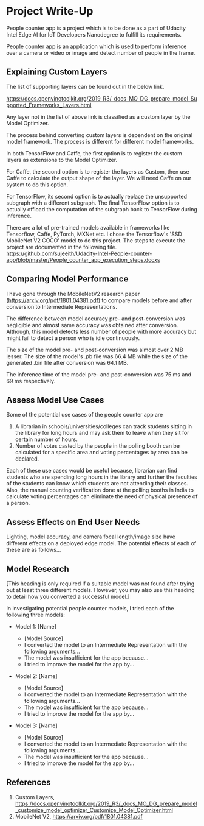 # Project Write-Up
People counter app is a project which is to be done as a part of Udacity Intel Edge AI for IoT Developers Nanodegree to fulfill its requirements.

People counter app is an application which is used to perform inference over a camera or video or image and detect number of people in the frame.

## Explaining Custom Layers
The list of supporting layers can be found out in the below link.

https://docs.openvinotoolkit.org/2019_R3/_docs_MO_DG_prepare_model_Supported_Frameworks_Layers.html

Any layer not in the list of above link is classified as a custom layer by the Model Optimizer.

The process behind converting custom layers is dependent on the original model framework. The process is different for different model frameworks.

In both TensorFlow and Caffe, the first option is to register the custom layers as extensions to the Model Optimizer.

For Caffe, the second option is to register the layers as Custom, then use Caffe to calculate the output shape of the layer. We will need Caffe on our system to do this option.

For TensorFlow, its second option is to actually replace the unsupported subgraph with a different subgraph. The final TensorFlow option is to actually offload the computation of the subgraph back to TensorFlow during inference.

There are a lot of pre-trained models available in frameworks like Tensorflow, Caffe, PyTorch, MXNet etc. I chose the Tensorflow's 'SSD MobileNet V2 COCO' model to do this project.
The steps to execute the project are documented in the following file.
https://github.com/sujeeith/Udacity-Intel-People-counter-app/blob/master/People_counter_app_execution_steps.docxs


## Comparing Model Performance

I have gone through the MobileNetV2 research paper (https://arxiv.org/pdf/1801.04381.pdf) to compare models before and after conversion to Intermediate Representations.

The difference between model accuracy pre- and post-conversion was negligible and almost same accuracy was obtained after conversion. Although, this model detects less number of people with more accuracy but might fail to detect a person who is idle continuously.

The size of the model pre- and post-conversion was almost over 2 MB lesser. The size of the model's .pb file was 66.4 MB while the size of the generated .bin file after conversion was 64.1 MB.

The inference time of the model pre- and post-conversion was 75 ms and 69 ms respectively.

## Assess Model Use Cases

Some of the potential use cases of the people counter app are 
1) A librarian in schools/universities/colleges can track students sitting in the library for long hours and may ask them to leave when they sit for certain number of hours.
2) Number of votes casted by the people in the polling booth can be calculated for a specific area and voting percentages by area can be declared.

Each of these use cases would be useful because, librarian can find students who are spending long hours in the library and further the faculties of the students can know which students are not attending their classes. Also, the manual counting verification done at the polling booths in India to calculate voting percentages can eliminate the need of physical presence of a person.

## Assess Effects on End User Needs

Lighting, model accuracy, and camera focal length/image size have different effects on a
deployed edge model. The potential effects of each of these are as follows...

## Model Research

[This heading is only required if a suitable model was not found after trying out at least three
different models. However, you may also use this heading to detail how you converted 
a successful model.]

In investigating potential people counter models, I tried each of the following three models:

- Model 1: [Name]
  - [Model Source]
  - I converted the model to an Intermediate Representation with the following arguments...
  - The model was insufficient for the app because...
  - I tried to improve the model for the app by...
  
- Model 2: [Name]
  - [Model Source]
  - I converted the model to an Intermediate Representation with the following arguments...
  - The model was insufficient for the app because...
  - I tried to improve the model for the app by...

- Model 3: [Name]
  - [Model Source]
  - I converted the model to an Intermediate Representation with the following arguments...
  - The model was insufficient for the app because...
  - I tried to improve the model for the app by...

## References
1) Custom Layers, https://docs.openvinotoolkit.org/2019_R3/_docs_MO_DG_prepare_model_customize_model_optimizer_Customize_Model_Optimizer.html
2) MobileNet V2, https://arxiv.org/pdf/1801.04381.pdf   
